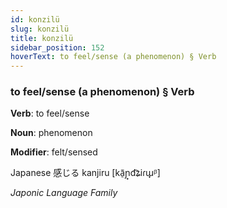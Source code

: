 ```yaml
---
id: konzilü
slug: konzilü
title: konzilü
sidebar_position: 152
hoverText: to feel/sense (a phenomenon) § Verb
---
```


### to feel/sense (a phenomenon) § Verb

**Verb**: to feel/sense

**Noun**: phenomenon

**Modifier**: felt/sensed

Japanese 感じる kanjiru [kã̠ɲ̟d͡ʑiɾɯ̟ᵝ]

*Japonic Language Family*